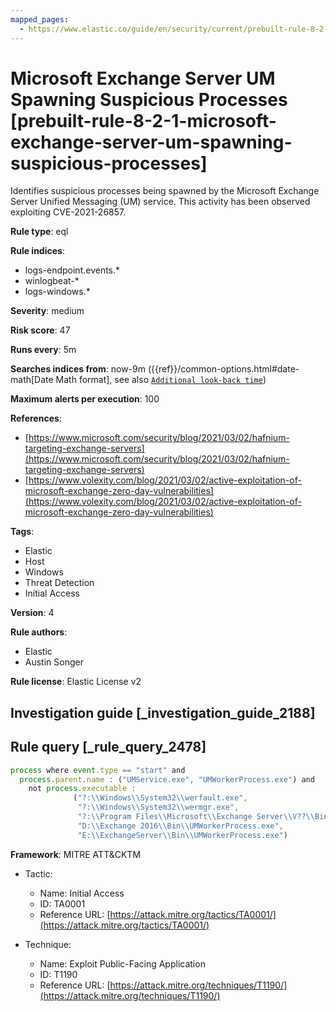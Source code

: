 ```yaml
---
mapped_pages:
  - https://www.elastic.co/guide/en/security/current/prebuilt-rule-8-2-1-microsoft-exchange-server-um-spawning-suspicious-processes.html
---
```


# Microsoft Exchange Server UM Spawning Suspicious Processes [prebuilt-rule-8-2-1-microsoft-exchange-server-um-spawning-suspicious-processes]

Identifies suspicious processes being spawned by the Microsoft Exchange Server Unified Messaging (UM) service. This activity has been observed exploiting CVE-2021-26857.

**Rule type**: eql

**Rule indices**:

* logs-endpoint.events.*
* winlogbeat-*
* logs-windows.*

**Severity**: medium

**Risk score**: 47

**Runs every**: 5m

**Searches indices from**: now-9m ({{ref}}/common-options.html#date-math[Date Math format], see also [`Additional look-back time`](docs-content://solutions/security/detect-and-alert/create-detection-rule.md#rule-schedule))

**Maximum alerts per execution**: 100

**References**:

* [https://www.microsoft.com/security/blog/2021/03/02/hafnium-targeting-exchange-servers](https://www.microsoft.com/security/blog/2021/03/02/hafnium-targeting-exchange-servers)
* [https://www.volexity.com/blog/2021/03/02/active-exploitation-of-microsoft-exchange-zero-day-vulnerabilities](https://www.volexity.com/blog/2021/03/02/active-exploitation-of-microsoft-exchange-zero-day-vulnerabilities)

**Tags**:

* Elastic
* Host
* Windows
* Threat Detection
* Initial Access

**Version**: 4

**Rule authors**:

* Elastic
* Austin Songer

**Rule license**: Elastic License v2

## Investigation guide [_investigation_guide_2188]



## Rule query [_rule_query_2478]

```js
process where event.type == "start" and
  process.parent.name : ("UMService.exe", "UMWorkerProcess.exe") and
    not process.executable :
              ("?:\\Windows\\System32\\werfault.exe",
               "?:\\Windows\\System32\\wermgr.exe",
               "?:\\Program Files\\Microsoft\\Exchange Server\\V??\\Bin\\UMWorkerProcess.exe",
               "D:\\Exchange 2016\\Bin\\UMWorkerProcess.exe",
               "E:\\ExchangeServer\\Bin\\UMWorkerProcess.exe")
```

**Framework**: MITRE ATT&CKTM

* Tactic:

    * Name: Initial Access
    * ID: TA0001
    * Reference URL: [https://attack.mitre.org/tactics/TA0001/](https://attack.mitre.org/tactics/TA0001/)

* Technique:

    * Name: Exploit Public-Facing Application
    * ID: T1190
    * Reference URL: [https://attack.mitre.org/techniques/T1190/](https://attack.mitre.org/techniques/T1190/)



